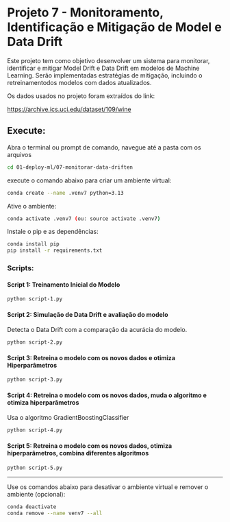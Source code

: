 # Projeto 7 - Monitoramento, Identificação e Mitigação de Model e Data Drift

Este  projeto  tem  como  objetivo  desenvolver  um  sistema  para  monitorar,  identificar  e mitigar  Model  Drift  e  Data  Drift  em  modelos  de  Machine  Learning.  Serão  implementadas estratégias de mitigação, incluindo  o retreinamentodos  modelos  com dados atualizados. 

Os dados usados no projeto foram extraídos do link:

https://archive.ics.uci.edu/dataset/109/wine

## Execute:

Abra o terminal ou prompt de comando, navegue até a pasta com os arquivos 

```bash
cd 01-deploy-ml/07-monitorar-data-driften
```

execute o comando abaixo para criar um ambiente virtual:

```bash
conda create --name .venv7 python=3.13
```

Ative o ambiente:

```bash
conda activate .venv7 (ou: source activate .venv7)
```

Instale o pip e as dependências:

```bash
conda install pip
pip install -r requirements.txt 
```
### Scripts:

#### Script 1: Treinamento Inicial do Modelo

```bash
python script-1.py
```
#### Script 2: Simulação de Data Drift e avaliação do modelo
Detecta o Data Drift com a comparação da acurácia do modelo.

```bash
python script-2.py
```
#### Script 3: Retreina o modelo com os novos dados e otimiza Hiperparâmetros

```bash
python script-3.py
```

#### Script 4:  Retreina o modelo com os novos dados, muda o algoritmo e otimiza hiperparâmetros 
Usa o algoritmo GradientBoostingClassifier

```bash
python script-4.py
```
#### Script 5: Retreina o modelo com os novos dados, otimiza hiperparâmetros, combina diferentes algoritmos

```bash
python script-5.py
```

---
Use os comandos abaixo para desativar o ambiente virtual e remover o ambiente (opcional):

```bash
conda deactivate
conda remove --name venv7 --all
```